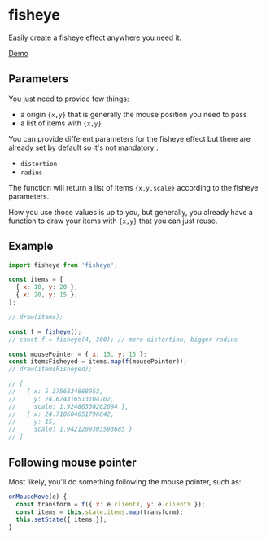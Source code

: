 # fisheye

Easily create a fisheye effect anywhere you need it.

[Demo](http://chtefi.github.io/react-motion-fun/demo2.html)

## Parameters

You just need to provide few things:
- a origin `{x,y}` that is generally the mouse position you need to pass
- a list of items with `{x,y}`

You can provide different parameters for the fisheye effect but there are already
set by default so it's not mandatory :
- `distortion`
- `radius`

The function will return a list of items `{x,y,scale}` according to the fisheye
parameters.

How you use those values is up to you, but generally, you already have a function
to draw your items with `{x,y}` that you can just reuse.

## Example

```javascript
import fisheye from 'fisheye';

const items = [
  { x: 10, y: 20 },
  { x: 20, y: 15 },
];

// draw(items);

const f = fisheye();
// const f = fisheye(4, 300); // more distortion, bigger radius

const mousePointer = { x: 15, y: 15 };
const itemsFisheyed = items.map(f(mousePointer));
// draw(itemsFisheyed);

// [
//   { x: 5.3756834868953,
//     y: 24.624316513104702,
//     scale: 1.92486330262094 },
//   { x: 24.710604651796842,
//     y: 15,
//     scale: 1.9421209303593685 }
// ]
```
## Following mouse pointer

Most likely, you'll do something following the mouse pointer, such as:

```javascript
onMouseMove(e) {
  const transform = f({ x: e.clientX, y: e.clientY });
  const items = this.state.items.map(transform);
  this.setState({ items });
}
```
